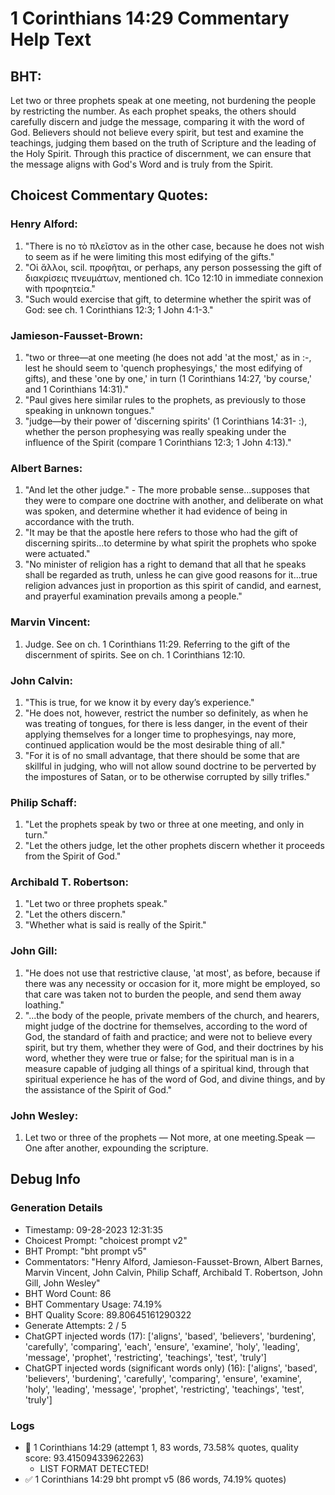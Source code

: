 # 1 Corinthians 14:29 Commentary Help Text

## BHT:
Let two or three prophets speak at one meeting, not burdening the people by restricting the number. As each prophet speaks, the others should carefully discern and judge the message, comparing it with the word of God. Believers should not believe every spirit, but test and examine the teachings, judging them based on the truth of Scripture and the leading of the Holy Spirit. Through this practice of discernment, we can ensure that the message aligns with God's Word and is truly from the Spirit.

## Choicest Commentary Quotes:
### Henry Alford:
1. "There is no τὸ πλεῖστον as in the other case, because he does not wish to seem as if he were limiting this most edifying of the gifts."
2. "Οἱ ἄλλοι, scil. προφῆται, or perhaps, any person possessing the gift of διακρίσεις πνευμάτων, mentioned ch. 1Co 12:10 in immediate connexion with προφητεία."
3. "Such would exercise that gift, to determine whether the spirit was of God: see ch. 1 Corinthians 12:3; 1 John 4:1-3."

### Jamieson-Fausset-Brown:
1. "two or three—at one meeting (he does not add 'at the most,' as in :-, lest he should seem to 'quench prophesyings,' the most edifying of gifts), and these 'one by one,' in turn (1 Corinthians 14:27, 'by course,' and 1 Corinthians 14:31)."
2. "Paul gives here similar rules to the prophets, as previously to those speaking in unknown tongues."
3. "judge—by their power of 'discerning spirits' (1 Corinthians 14:31- :), whether the person prophesying was really speaking under the influence of the Spirit (compare 1 Corinthians 12:3; 1 John 4:13)."

### Albert Barnes:
1. "And let the other judge." - The more probable sense...supposes that they were to compare one doctrine with another, and deliberate on what was spoken, and determine whether it had evidence of being in accordance with the truth.
2. "It may be that the apostle here refers to those who had the gift of discerning spirits...to determine by what spirit the prophets who spoke were actuated."
3. "No minister of religion has a right to demand that all that he speaks shall be regarded as truth, unless he can give good reasons for it...true religion advances just in proportion as this spirit of candid, and earnest, and prayerful examination prevails among a people."

### Marvin Vincent:
1. Judge. See on ch. 1 Corinthians 11:29. Referring to the gift of the discernment of spirits. See on ch. 1 Corinthians 12:10.

### John Calvin:
1. "This is true, for we know it by every day’s experience."
2. "He does not, however, restrict the number so definitely, as when he was treating of tongues, for there is less danger, in the event of their applying themselves for a longer time to prophesyings, nay more, continued application would be the most desirable thing of all."
3. "For it is of no small advantage, that there should be some that are skillful in judging, who will not allow sound doctrine to be perverted by the impostures of Satan, or to be otherwise corrupted by silly trifles."

### Philip Schaff:
1. "Let the prophets speak by two or three at one meeting, and only in turn."
2. "Let the others judge, let the other prophets discern whether it proceeds from the Spirit of God."

### Archibald T. Robertson:
1. "Let two or three prophets speak."
2. "Let the others discern."
3. "Whether what is said is really of the Spirit."

### John Gill:
1. "He does not use that restrictive clause, 'at most', as before, because if there was any necessity or occasion for it, more might be employed, so that care was taken not to burden the people, and send them away loathing."
2. "...the body of the people, private members of the church, and hearers, might judge of the doctrine for themselves, according to the word of God, the standard of faith and practice; and were not to believe every spirit, but try them, whether they were of God, and their doctrines by his word, whether they were true or false; for the spiritual man is in a measure capable of judging all things of a spiritual kind, through that spiritual experience he has of the word of God, and divine things, and by the assistance of the Spirit of God."

### John Wesley:
1. Let two or three of the prophets — Not more, at one meeting.Speak — One after another, expounding the scripture.


## Debug Info
### Generation Details
- Timestamp: 09-28-2023 12:31:35
- Choicest Prompt: "choicest prompt v2"
- BHT Prompt: "bht prompt v5"
- Commentators: "Henry Alford, Jamieson-Fausset-Brown, Albert Barnes, Marvin Vincent, John Calvin, Philip Schaff, Archibald T. Robertson, John Gill, John Wesley"
- BHT Word Count: 86
- BHT Commentary Usage: 74.19%
- BHT Quality Score: 89.80645161290322
- Generate Attempts: 2 / 5
- ChatGPT injected words (17):
	['aligns', 'based', 'believers', 'burdening', 'carefully', 'comparing', 'each', 'ensure', 'examine', 'holy', 'leading', 'message', 'prophet', 'restricting', 'teachings', 'test', 'truly']
- ChatGPT injected words (significant words only) (16):
	['aligns', 'based', 'believers', 'burdening', 'carefully', 'comparing', 'ensure', 'examine', 'holy', 'leading', 'message', 'prophet', 'restricting', 'teachings', 'test', 'truly']

### Logs
- 🔄 1 Corinthians 14:29 (attempt 1, 83 words, 73.58% quotes, quality score: 93.41509433962263) 
	- LIST FORMAT DETECTED!
- ✅ 1 Corinthians 14:29 bht prompt v5 (86 words, 74.19% quotes)